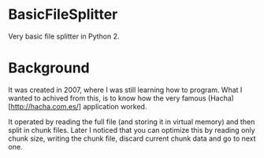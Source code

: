 # BasicFileSplitter
Very basic file splitter in Python 2.

# Background
It was created in 2007, where I was still learning how to program. What I wanted to achived from this, is to know how the very famous (Hacha)[http://hacha.com.es/] application worked.

It operated by reading the full file (and storing it in virtual memory) and then split in chunk files. Later I noticed that you can optimize this by reading only chunk size, writing the chunk file, discard current chunk data and go to next one.
